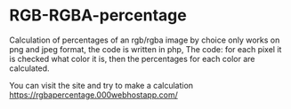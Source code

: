 # RGB-RGBA-percentage
Calculation of percentages of an rgb/rgba image by choice only works on png and jpeg format, the code is written in php,
The code: for each pixel it is checked what color it is, then the percentages for each color are calculated.

You can visit the site and try to make a calculation
https://rgbapercentage.000webhostapp.com/

